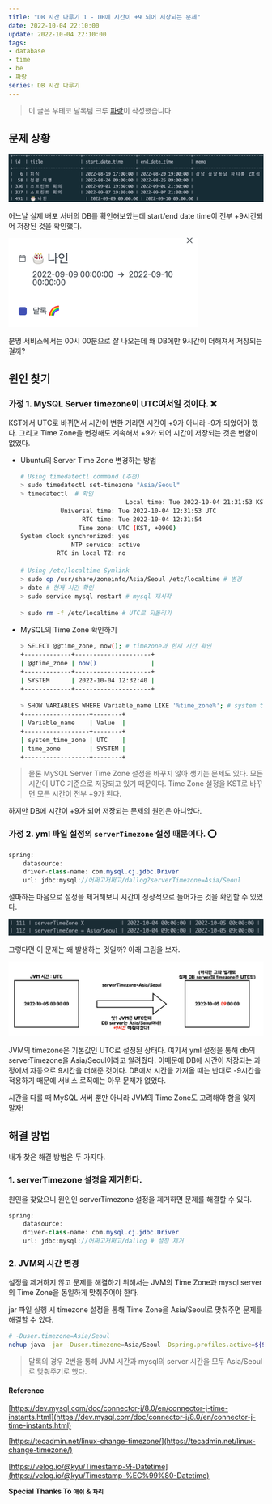 ```yaml
---
title: "DB 시간 다루기 1 - DB에 시간이 +9 되어 저장되는 문제"
date: 2022-10-04 22:10:00
update: 2022-10-04 22:10:00
tags:
- database
- time
- be
- 파랑
series: DB 시간 다루기
---
```


> 이 글은 우테코 달록팀 크루 [파랑](https://github.com/summerlunaa)이 작성했습니다.

## 문제 상황

![달록 캡쳐](dallog_schedules.png)

어느날 실제 배포 서버의 DB를 확인해보았는데 start/end date time이 전부 +9시간되어 저장된 것을 확인했다.

![나인 생일](nine_birthday.png)

분명 서비스에서는 00시 00분으로 잘 나오는데 왜 DB에만 9시간이 더해져서 저장되는 걸까?

## 원인 찾기

### 가정 1. MySQL Server timezone이 UTC여서일 것이다. ❌

KST에서 UTC로 바뀌면서 시간이 변한 거라면 시간이 +9가 아니라 -9가 되었어야 했다. 그리고 Time Zone을 변경해도 계속해서 +9가 되어 시간이 저장되는 것은 변함이 없었다.

- Ubuntu의 Server Time Zone 변경하는 방법

    ```bash
    # Using timedatectl command (추천)
    > sudo timedatectl set-timezone "Asia/Seoul"
    > timedatectl  # 확인
    							 Local time: Tue 2022-10-04 21:31:53 KST
               Universal time: Tue 2022-10-04 12:31:53 UTC
                     RTC time: Tue 2022-10-04 12:31:54
                    Time zone: UTC (KST, +0900)
    System clock synchronized: yes
                  NTP service: active
              RTC in local TZ: no
    
    # Using /etc/localtime Symlink
    > sudo cp /usr/share/zoneinfo/Asia/Seoul /etc/localtime # 변경
    > date # 현재 시간 확인
    > sudo service mysql restart # mysql 재시작
    
    > sudo rm -f /etc/localtime # UTC로 되돌리기
    ```

- MySQL의 Time Zone 확인하기

    ```bash
    > SELECT @@time_zone, now(); # timezone과 현재 시간 확인
    +-------------+---------------------+
    | @@time_zone | now()               |
    +-------------+---------------------+
    | SYSTEM      | 2022-10-04 12:32:40 |
    +-------------+---------------------+
    
    > SHOW VARIABLES WHERE Variable_name LIKE '%time_zone%'; # system timezone 확인
    +------------------+--------+
    | Variable_name    | Value  |
    +------------------+--------+
    | system_time_zone | UTC    |
    | time_zone        | SYSTEM |
    +------------------+--------+
    ```


> 물론 MySQL Server Time Zone 설정을 바꾸지 않아 생기는 문제도 있다. 모든 시간이 UTC 기준으로 저장되고 있기 때문이다. Time Zone 설정을 KST로 바꾸면 모든 시간이 전부 +9가 된다.

하지만 DB에 시간이 +9가 되어 저장되는 문제의 원인은 아니었다.

### 가정 2. yml 파일 설정의 `serverTimezone` 설정 때문이다. ⭕️

```java
spring:
	datasource:
    driver-class-name: com.mysql.cj.jdbc.Driver
    url: jdbc:mysql://어쩌고저쩌고/dallog?serverTimezone=Asia/Seoul
```

설마하는 마음으로 설정을 제거해보니 시간이 정상적으로 들어가는 것을 확인할 수 있었다.

![설정 제거 전후 비교](testTimeZone.png)

그렇다면 이 문제는 왜 발생하는 것일까? 아래 그림을 보자.

![내가 그린 기린 그림](fucking_serverTimeZone.png)

JVM의 timezone은 기본값인 UTC로 설정된 상태다. 여기서 yml 설정을 통해 db의 serverTimezone을 Asia/Seoul이라고 알려줬다. 이때문에 DB에 시간이 저장되는 과정에서 자동으로 9시간을 더해준 것이다. DB에서 시간을 가져올 때는 반대로 -9시간을 적용하기 때문에 서비스 로직에는 아무 문제가 없었다.

시간을 다룰 때 MySQL 서버 뿐만 아니라 JVM의 Time Zone도 고려해야 함을 잊지 말자!

## 해결 방법

내가 찾은 해결 방법은 두 가지다.

### 1. serverTimezone 설정을 제거한다.

원인을 찾았으니 원인인 serverTimezone 설정을 제거하면 문제를 해결할 수 있다.

```java
spring:
	datasource:
    driver-class-name: com.mysql.cj.jdbc.Driver
    url: jdbc:mysql://어쩌고저쩌고/dallog # 설정 제거
```

### 2. JVM의 시간 변경

설정을 제거하지 않고 문제를 해결하기 위해서는 JVM의 Time Zone과 mysql server의 Time Zone을 동일하게 맞춰주어야 한다.

jar 파일 실행 시 timezone 설정을 통해 Time Zone을 Asia/Seoul로 맞춰주면 문제를 해결할 수 있다.

```bash
# -Duser.timezone=Asia/Seoul
nohup java -jar -Duser.timezone=Asia/Seoul -Dspring.profiles.active=${SPRING_PROFILE} /home/ubuntu/$JAR_NAME > /dev/null 2>&1 &
```

> 달록의 경우 2번을 통해 JVM 시간과 mysql의 server 시간을 모두 Asia/Seoul로 맞춰주기로 했다.

#### Reference

[https://dev.mysql.com/doc/connector-j/8.0/en/connector-j-time-instants.html](https://dev.mysql.com/doc/connector-j/8.0/en/connector-j-time-instants.html)

[https://tecadmin.net/linux-change-timezone/](https://tecadmin.net/linux-change-timezone/)

[https://velog.io/@kyu/Timestamp-와-Datetime](https://velog.io/@kyu/Timestamp-%EC%99%80-Datetime)

**Special Thanks To `애쉬` & `차리`**
